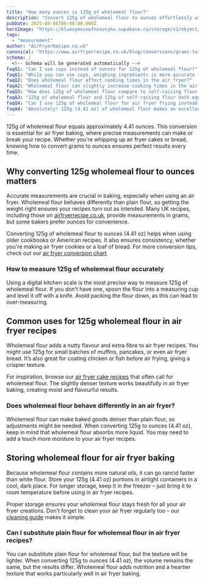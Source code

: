 ```yaml
---
title: "How many ounces is 125g of wholemeal flour?"
description: "Convert 125g of wholemeal flour to ounces effortlessly with our simple guide. Perfect for air fryer baking and UK recipes."
pubDate: 2025-08-06T00:00:00.000Z
heroImage: "https://klueoymssxwfnxsvcyhv.supabase.co/storage/v1/object/public/Shmucket/125g-wholemeal-flour-to-ounces.webp"
tags:
  - "measurement"
author: "AirFryerRecipe.co.uk"
canonical: "https://www.airfryerrecipe.co.uk/blog/conversions/grams-to-ounces/125g-wholemeal-flour-to-ounces"
schema: |
  <!-- Schema will be generated automatically -->
faqQ1: "Can I use cups instead of ounces for 125g of wholemeal flour?"
faqA1: "While you can use cups, weighing ingredients is more accurate for baking. 125g of wholemeal flour is about 1 cup, but this can vary depending on how you scoop the flour. For consistent results in air fryer recipes, we recommend using a scale to measure 125g (4.41 oz) precisely."
faqQ2: "Does wholemeal flour affect cooking times in the air fryer?"
faqA2: "Wholemeal flour can slightly increase cooking times in the air fryer because it creates denser baked goods. When using 125g (4.41 oz), you might need to add 1-2 minutes to the cooking time. Always check for doneness with a skewer – it should come out clean when inserted into the centre."
faqQ3: "How does 125g of wholemeal flour compare to self-raising flour in ounces?"
faqA3: "125g of wholemeal flour and 125g of self-raising flour both equal 4.41 ounces by weight. However, self-raising flour contains baking powder, which affects how recipes rise. If substituting, you'll need to add 1.5 teaspoons of baking powder per 125g (4.41 oz) of wholemeal flour for similar results."
faqQ4: "Can I use 125g of wholemeal flour for air fryer frying instead of baking?"
faqA4: "Absolutely! 125g (4.41 oz) of wholemeal flour makes an excellent coating for air-fried chicken, fish or vegetables. It creates a crispier, nuttier crust than plain flour. For best results, mix with seasonings and lightly spray with oil before air frying at 180°C for golden, crunchy perfection."
---
```

<p>125g of wholemeal flour equals approximately 4.41 ounces. This conversion is essential for air fryer baking, where precise measurements can make or break your recipe. Whether you're whipping up air fryer cakes or bread, knowing how to convert grams to ounces ensures perfect results every time.</p>  

<h2>Why converting 125g wholemeal flour to ounces matters</h2>  
<p>Accurate measurements are crucial in baking, especially when using an air fryer. Wholemeal flour behaves differently than plain flour, so getting the weight right ensures your recipes turn out as intended. Many UK recipes, including those on <a href=https://www.airfryerrecipe.co.uk/recipes>airfryerrecipe.co.uk</a>, provide measurements in grams, but some bakers prefer ounces for convenience.</p>  

<p>Converting 125g of wholemeal flour to ounces (4.41 oz) helps when using older cookbooks or American recipes. It also ensures consistency, whether you're making air fryer cookies or a loaf of bread. For more conversion tips, check out our <a href=https://www.airfryerrecipe.co.uk/air-fryer-conversion-chart>air fryer conversion chart</a>.</p>  

<h3>How to measure 125g of wholemeal flour accurately</h3>  
<p>Using a digital kitchen scale is the most precise way to measure 125g of wholemeal flour. If you don’t have one, spoon the flour into a measuring cup and level it off with a knife. Avoid packing the flour down, as this can lead to over-measuring.</p>  

<h2>Common uses for 125g wholemeal flour in air fryer recipes</h2>  
<p>Wholemeal flour adds a nutty flavour and extra fibre to air fryer recipes. You might use 125g for small batches of muffins, pancakes, or even air fryer bread. It’s also great for coating chicken or fish before air frying, giving a crispier texture.</p>  

<p>For inspiration, browse our <a href=https://www.airfryerrecipe.co.uk/recipe-category/cakes>air fryer cake recipes</a> that often call for wholemeal flour. The slightly denser texture works beautifully in air fryer baking, creating moist and flavourful results.</p>  

<h3>Does wholemeal flour behave differently in an air fryer?</h3>  
<p>Wholemeal flour can make baked goods denser than plain flour, so adjustments might be needed. When converting 125g to ounces (4.41 oz), keep in mind that wholemeal flour absorbs more liquid. You may need to add a touch more moisture to your air fryer recipes.</p>  

<h2>Storing wholemeal flour for air fryer baking</h2>  
<p>Because wholemeal flour contains more natural oils, it can go rancid faster than white flour. Store your 125g (4.41 oz) portions in airtight containers in a cool, dark place. For longer storage, keep it in the freezer – just bring it to room temperature before using in air fryer recipes.</p>  

<p>Proper storage ensures your wholemeal flour stays fresh for all your air fryer creations. Don’t forget to clean your air fryer regularly too – our <a href=https://www.airfryerrecipe.co.uk/air-fryer-cleaner>cleaning guide</a> makes it simple.</p>  

<h3>Can I substitute plain flour for wholemeal flour in air fryer recipes?</h3>  
<p>You can substitute plain flour for wholemeal flour, but the texture will be lighter. When converting 125g to ounces (4.41 oz), the volume remains the same, but the results differ. Wholemeal flour adds nutrition and a heartier texture that works particularly well in air fryer baking.</p>
